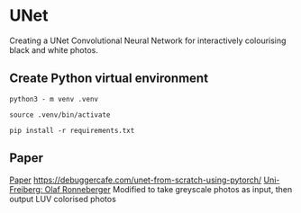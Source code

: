 # UNet
Creating a UNet Convolutional Neural Network for interactively colourising black and white photos.

## Create Python virtual environment
```python3 - m venv .venv```

```source .venv/bin/activate```

```pip install -r requirements.txt```

## Paper
[Paper](paper/1505.04597v1.pdf)
https://debuggercafe.com/unet-from-scratch-using-pytorch/
[Uni-Freiberg: Olaf Ronneberger](https://lmb.informatik.uni-freiburg.de/people/ronneber/u-net/)
Modified to take greyscale photos as input, then output LUV colorised photos